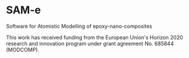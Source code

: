 # SAM-e
Software for Atomistic Modelling of epoxy-nano-composites


This work has received funding from the European Union's Horizon 2020 research and innovation program under grant agreement No. 685844 (MODCOMP).
